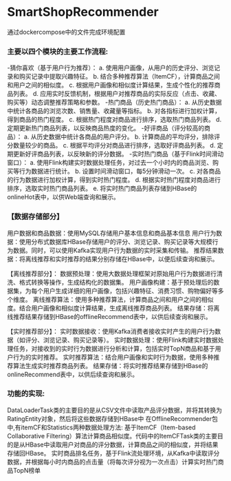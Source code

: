 # SmartShopRecommender
通过dockercompose中的文件完成环境配置

### 主要以四个模块的主要工作流程:
-猜你喜欢（基于用户行为推荐）：
a. 使用用户画像，从用户的历史评分、浏览记录和购买记录中提取兴趣特征。
b. 结合多种推荐算法（ItemCF），计算商品之间和用户之间的相似度。
c. 根据用户画像和相似度计算结果，生成个性化的推荐商品列表。
d. 应用实时反馈机制，根据用户对推荐商品的实际反应（点击、收藏、购买等）动态调整推荐策略和参数。
-热门商品（历史热门商品）：
a. 从历史数据中统计各商品的浏览次数、销售量、收藏量等指标。
b. 对各指标进行加权计算，得到商品的热门程度。
c. 根据热门程度对商品进行排序，选取热门商品列表。
d. 定期更新热门商品列表，以反映商品热度的变化。
-好评商品（评分较高的商品）：
a. 从历史数据中统计各商品的用户评分。
b. 计算商品的平均评分，排除评分数量较少的商品。
c. 根据平均评分对商品进行排序，选取好评商品列表。
d. 定期更新好评商品列表，以反映新的评分数据。
-实时热门商品（基于Flink时间滑动窗口）：
a. 使用Flink构建实时数据处理任务，对过去一个小时内的商品浏览、购买等行为数据进行统计。
b. 设置时间滑动窗口，每5分钟滑动一次。
c. 对各商品的行为数据进行加权计算，得到实时热门程度。
d. 根据实时热门程度对商品进行排序，选取实时热门商品列表。
e. 将实时热门商品列表存储到HBase的onlineHot表中，以供Web端查询和展示。

### 【数据存储部分】
用户数据和商品数据：使用MySQL存储用户基本信息和商品基本信息
用户行为数据：使用分布式数据库HBase存储用户的评分、浏览记录、购买记录等大规模行为数据。同时，可以使用Kafka实现用户行为数据的实时采集和传输。
推荐结果数据：将离线推荐和实时推荐的结果分别存储在HBase中，以便后续查询和展示。

【离线推荐部分】：
数据预处理：使用大数据处理框架对原始用户行为数据进行清洗、格式转换等操作，生成结构化的数据集。
用户画像构建：基于预处理后的数据集，为每个用户生成详细的用户画像，包括兴趣特征、消费习惯、购物偏好等多个维度。
离线推荐算法：使用多种推荐算法，计算商品之间和用户之间的相似度。结合用户画像和相似度计算结果，生成离线推荐商品列表。
结果存储：将离线推荐结果存储到HBase的offlineRecommend表中，以供后续查询和展示。

【实时推荐部分】：
实时数据接收：使用Kafka消费者接收实时产生的用户行为数据（如评分、浏览记录、购买记录等）。
实时数据处理：使用Flink构建实时数据处理任务，对接收到的实时行为数据进行分析和计算，包括实时TopN商品和基于用户行为的实时推荐。
实时推荐算法：结合用户画像和实时行为数据，使用多种推荐算法生成实时推荐商品列表。
结果存储：将实时推荐结果存储到HBase的onlineRecommend表中，以供后续查询和展示。

### 功能的实现:
DataLoaderTask类的主要目的是从CSV文件中读取产品评分数据，并将其转换为RatingEntity对象，然后将这些数据存储到HBase中
在OfflineRecommender包中,有itemCF和Statistics两种数据处理方法:
基于ItemCF（Item-based Collaborative Filtering）算法计算商品相似度。代码中的ItemCFTask类的主要目的是从HBase中读取用户对商品的评分数据，计算商品之间的相似度，并将结果存储回HBase。
实时商品排名任务，基于Flink流处理环境，从Kafka中读取评分数据，并根据每小时内商品的点击量（将每次评分视为一次点击）计算实时热门商品TopN榜单
